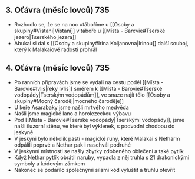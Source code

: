## 3. Oťávra (měsíc lovců) 735
- Rozhodlo se, že se na noc utáboříme u [[Osoby a skupiny#Vistani|Vistani]] v táboře u [[Místa - Barovie#Tserské jezero|Tserského jezera]] 
- Abukai si dal s [[Osoby a skupiny#Irina Koljanovna|Irinou]] další souboj, který k Malakaiově radosti prohrál
## 4. Oťávra (měsíc lovců) 735
- Po ranních přípravách jsme se vydali na cestu podél [[Místa - Barovie#Ivlis|řeky Ivlis]] směrem k [[Místa - Barovie#Tserské vodopády|Tserským vodopádům]], ve snaze najít tělo [[Osoby a skupiny#Mocný čaroděj|mocného čaroděje]]
- U keře Asarabaky jsme našli mrtvého medvěda
- Našli jsme magické lano a horolezeckou výbavu
- Pod [[Místa - Barovie#Tserské vodopády|Tserskými vodopády]], jsme našli iluzorní stěnu, ve které byl výklenek, s podvodní chodbou do jeskyně
- V jeskyni bylo několik pastí - magické runy, které Malakai s Netharm odpálili poprvé a Nethar pak i naschvál podruhé
- V jeskynní místnosti se našly zbytky zdobeného oblečení a také pytlík
- Když Nethar pytlík obrátil naruby, vypadla z něj truhla s 21 drakonickými symboly a kódovým zámkem
- Nakonec se podařilo společnými silami kód vyluštit a truhlu otevřít